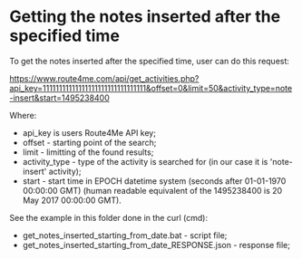 # Getting the notes inserted after the specified time

To get the notes inserted after the specified time, user can do this request:

https://www.route4me.com/api/get_activities.php?api_key=11111111111111111111111111111111&offset=0&limit=50&activity_type=note-insert&start=1495238400

Where:
- api_key is users Route4Me API key;
- offset - starting point of the search;
- limit - limitting of the found results;
- activity_type - type of the activity is searched for (in our case it is 'note-insert' activity);
- start - start time in EPOCH datetime system (seconds after 01-01-1970 00:00:00 GMT) (human readable equivalent of the 1495238400 is 20 May 2017 00:00:00 GMT).

See the example in this folder done in the curl (cmd):
- get_notes_inserted_starting_from_date.bat - script file;
- get_notes_inserted_starting_from_date_RESPONSE.json - response file;